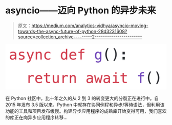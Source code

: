 # asyncio——迈向 Python 的异步未来

> 原文：<https://medium.com/analytics-vidhya/asyncio-moving-towards-the-async-future-of-python-28d3231608?source=collection_archive---------2----------------------->

![](img/1d1b748e9cf3d0f6d99f6a7ccb6c85e4.png)

在 Python 社区中，比十年之久的从 2 到 3 的转变更大的分裂正在进行中。自 2015 年发布 3.5 版以来，Python 中就存在协同例程和异步/等待语法，但利用该功能的工具和项目发布缓慢。构建异步应用程序的成熟库开始变得可用，我们喜欢的库正在向异步应用程序转移…